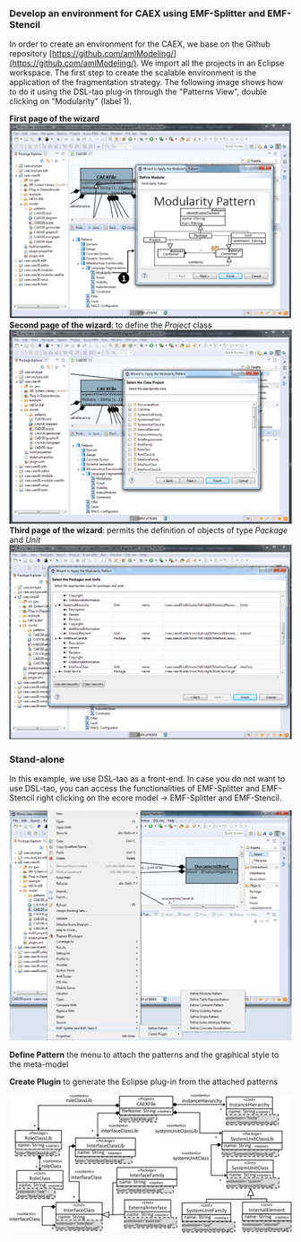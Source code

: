 ### Develop an environment for CAEX using EMF-Splitter and EMF-Stencil

In order to create an environment for the CAEX, we base on the Github repository [https://github.com/amlModeling/](https://github.com/amlModeling/). We import all the projects in an Eclipse workspace. The first step to create the scalable environment is the application of the fragmentation strategy. The following image shows how to do it using the DSL-tao plug-in through the "Patterns View", double clicking on "Modularity" (label 1).

__First page of the wizard__ 
![First page of the wizard](../assets/img/fragmentation-pattern-dsl-tao.png)
__Second page of the wizard__: to define the _Project_ class 
![Second page of the wizard](../assets/img/emf-splitter-second-page.png)
__Third page of the wizard__: permits the definition of objects of type _Package_ and _Unit_ 
![Third page of the wizard](../assets/img/emf-splitter-third-page.png)

### Stand-alone

In this example, we use DSL-tao as a front-end. In case you do not want to use DSL-tao, you can access the functionalities of EMF-Splitter and EMF-Stencil right clicking on the ecore model -> EMF-Splitter and EMF-Stencil. 

![EMF-Stencil and EMF-Splitter menu](../assets/img/emf-stencil-splitter-stand-alone.png)

__Define Pattern__ the menu to attach the patterns and the graphical style to the meta-model

__Create Plugin__ to generate the Eclipse plug-in from the attached patterns 

![Excerpt of the CAEX meta-model annotated with the fragmentation strategy](../assets/img/fragmentation_pattern_AML.png)
